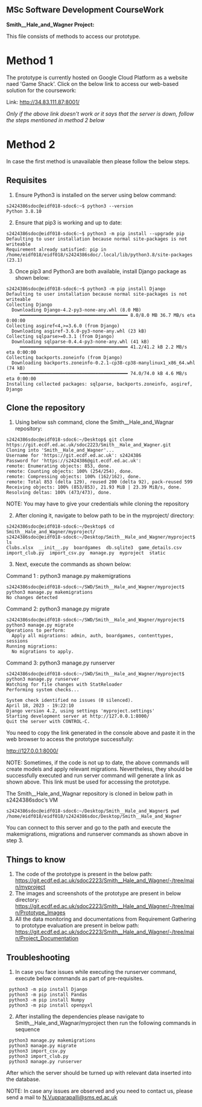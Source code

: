 ## MSc Software Development CourseWork 

**Smith__Hale_and_Wagner Project:**

This file consists of methods to access our prototype. 

# Method 1

The prototype is currently hosted on Google Cloud Platform as a website naed 'Game Shack'. Click on the below link to access our web-based solution for the coursework:

Link: http://34.83.111.87:8001/

*Only if the above link doesn't work or it says that the server is down, follow the steps mentioned in method 2 below*

# Method 2

In case the first method is unavailable then please follow the below steps. 

## Requisites 

1. Ensure Python3 is installed on the server using below command: 

```
s2424386sdoc@eidf018-sdoc6:~$ python3 --version
Python 3.8.10
```


2. Ensure that pip3 is working and up to date: 

```
s2424386sdoc@eidf018-sdoc6:~$ python3 -m pip install --upgrade pip
Defaulting to user installation because normal site-packages is not writeable
Requirement already satisfied: pip in /home/eidf018/eidf018/s2424386sdoc/.local/lib/python3.8/site-packages (23.1)
```


3. Once pip3 and Python3 are both available, install Django package as shown below: 

```
s2424386sdoc@eidf018-sdoc6:~$ python3 -m pip install Django
Defaulting to user installation because normal site-packages is not writeable
Collecting Django
  Downloading Django-4.2-py3-none-any.whl (8.0 MB)
     ━━━━━━━━━━━━━━━━━━━━━━━━━━━━━━━━━━━━━━━━ 8.0/8.0 MB 36.7 MB/s eta 0:00:00
Collecting asgiref<4,>=3.6.0 (from Django)
  Downloading asgiref-3.6.0-py3-none-any.whl (23 kB)
Collecting sqlparse>=0.3.1 (from Django)
  Downloading sqlparse-0.4.4-py3-none-any.whl (41 kB)
     ━━━━━━━━━━━━━━━━━━━━━━━━━━━━━━━━━━━━━━━━ 41.2/41.2 kB 2.2 MB/s eta 0:00:00
Collecting backports.zoneinfo (from Django)
  Downloading backports.zoneinfo-0.2.1-cp38-cp38-manylinux1_x86_64.whl (74 kB)
     ━━━━━━━━━━━━━━━━━━━━━━━━━━━━━━━━━━━━━━━━ 74.0/74.0 kB 4.6 MB/s eta 0:00:00
Installing collected packages: sqlparse, backports.zoneinfo, asgiref, Django
```



## Clone the repository

1. Using below ssh command, clone the Smith__Hale_and_Wagnar repository: 

```
s2424386sdoc@eidf018-sdoc6:~/Desktop$ git clone https://git.ecdf.ed.ac.uk/sdoc2223/Smith__Hale_and_Wagner.git
Cloning into 'Smith__Hale_and_Wagner'...
Username for 'https://git.ecdf.ed.ac.uk': s2424386
Password for 'https://s2424386@git.ecdf.ed.ac.uk': 
remote: Enumerating objects: 853, done.
remote: Counting objects: 100% (254/254), done.
remote: Compressing objects: 100% (162/162), done.
remote: Total 853 (delta 129), reused 200 (delta 92), pack-reused 599
Receiving objects: 100% (853/853), 21.93 MiB | 23.39 MiB/s, done.
Resolving deltas: 100% (473/473), done.
```


NOTE: You may have to give your credentials while cloning the repository

2. After cloning it, navigate to below path to be in the myproject/ directory:

```
s2424386sdoc@eidf018-sdoc6:~/Desktop$ cd Smith__Hale_and_Wagner/myproject/
s2424386sdoc@eidf018-sdoc6:~/Desktop/Smith__Hale_and_Wagner/myproject$ ls
Clubs.xlsx  __init__.py  boardgames  db.sqlite3  game_details.csv  import_club.py  import_csv.py  manage.py  myproject  static
```


3. Next, execute the commands as shown below: 

Command 1 : python3 manage.py makemigrations

```
s2424386sdoc@eidf018-sdoc6:~/SWD/Smith__Hale_and_Wagner/myproject$ python3 manage.py makemigrations
No changes detected
```


Command 2: python3 manage.py migrate

```
s2424386sdoc@eidf018-sdoc6:~/SWD/Smith__Hale_and_Wagner/myproject$ python3 manage.py migrate
Operations to perform:
  Apply all migrations: admin, auth, boardgames, contenttypes, sessions
Running migrations:
  No migrations to apply.
```


Command 3: python3 manage.py runserver

```
s2424386sdoc@eidf018-sdoc6:~/SWD/Smith__Hale_and_Wagner/myproject$ python3 manage.py runserver
Watching for file changes with StatReloader
Performing system checks...

System check identified no issues (0 silenced).
April 18, 2023 - 19:22:10
Django version 4.2, using settings 'myproject.settings'
Starting development server at http://127.0.0.1:8000/
Quit the server with CONTROL-C.
```


You need to copy the link generated in the console above and paste it in the web browser to access the prototype successfully: 

http://127.0.0.1:8000/

NOTE: Sometimes, if the code is not up to date, the above commands will create models and apply relevant migrations. Nevertheless, they should be successfully executed and run server command will generate a link as shown above. This link must be used for accessing the prototype. 



The Smith__Hale_and_Wagnar repository is cloned in below path in s2424386sdoc’s VM 

```
s2424386sdoc@eidf018-sdoc6:~/Desktop/Smith__Hale_and_Wagner$ pwd
/home/eidf018/eidf018/s2424386sdoc/Desktop/Smith__Hale_and_Wagner
```


You can connect to this server and go to the path and execute the makemigrations, migrations and runserver commands as shown above in step 3. 

## Things to know

1. The code of the prototype is present in the below path: 
https://git.ecdf.ed.ac.uk/sdoc2223/Smith__Hale_and_Wagner/-/tree/main/myproject
2. The images and screenshots of the prototype are present in below directory: 
https://git.ecdf.ed.ac.uk/sdoc2223/Smith__Hale_and_Wagner/-/tree/main/Prototype_Images
3. All the data monitoring and documentations from Requirement Gathering to prototype evaluation are present in below path:
https://git.ecdf.ed.ac.uk/sdoc2223/Smith__Hale_and_Wagner/-/tree/main/Project_Documentation



## Troubleshooting

1. In case you face issues while executing the runserver command, execute below commands as part of pre-requisites.

```
 python3 -m pip install Django
 python3 -m pip install Pandas
 python3 -m pip install Numpy
 python3 -m pip install openpyxl
```



2. After installing the dependencies please navigate to Smith__Hale_and_Wagnar/myproject then run the following commands in sequence

```
 python3 manage.py makemigrations
 python3 manage.py migrate
 python3 import_csv.py
 python3 import_club.py
 python3 manage.py runserver 
```

After which the server should be turned up with relevant data inserted into the database.

NOTE: In case any issues are observed and you need to contact us, please send a mail to N.Vupparapalli@sms.ed.ac.uk

